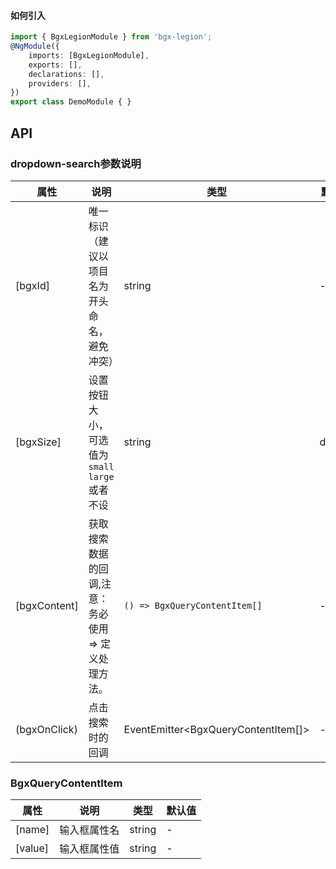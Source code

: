 <!-- ### dropdown-search ###

下拉列表需要系列操作（增删改查）数据时使用


#### 何时使用 ####

标记了一个（或封装一组）操作命令，响应用户点击行为，触发相应的业务逻辑。 -->

#### 如何引入 ####
``` typescript
import { BgxLegionModule } from 'bgx-legion';
@NgModule({
    imports: [BgxLegionModule],
    exports: [],
    declarations: [],
    providers: [],
})
export class DemoModule { }
```
## API ##

### dropdown-search参数说明 ###

属性|说明|类型|默认值
---|---|---|---
[bgxId]| 唯一标识（建议以项目名为开头命名，避免冲突） | string | -
[bgxSize] | 设置按钮大小，可选值为 `small` `large` 或者不设| string | default
[bgxContent] | 获取搜索数据的回调,注意：务必使用 => 定义处理方法。 |`() => BgxQueryContentItem[]`| -
(bgxOnClick) | 点击搜索时的回调 | EventEmitter<BgxQueryContentItem[]> | -

### BgxQueryContentItem

属性|说明|类型|默认值
---|---|---|---
[name] | 输入框属性名 | string | -
[value] | 输入框属性值 | string | -